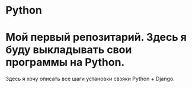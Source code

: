Python
======
Мой первый репозитарий. Здесь я буду выкладывать свои программы на Python.
======
Здесь я хочу описать все шаги установки свзяки Python + Django. 
